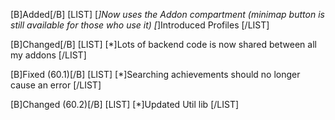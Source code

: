 [B]Added[/B]
[LIST]
[*]Now uses the Addon compartment (minimap button is still available for those who use it)
[*]Introduced Profiles
[/LIST]

[B]Changed[/B]
[LIST]
[*]Lots of backend code is now shared between all my addons
[/LIST]

[B]Fixed (60.1)[/B]
[LIST]
[*]Searching achievements should no longer cause an error
[/LIST]

[B]Changed (60.2)[/B]
[LIST]
[*]Updated Util lib
[/LIST]
